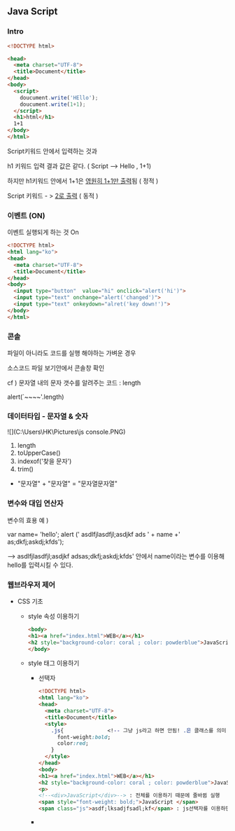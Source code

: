 ## Java Script

### Intro

```html
<!DOCTYPE html>

<head>
  <meta charset="UTF-8">
  <title>Document</title>
</head>
<body>
  <script>
    doucument.write('HEllo');
    doucument.write(1+1);
  </script>
  <h1>html</h1>
  1+1
</body>
</html>

```

Script키워드 안에서 입력하는 것과 

h1 키워드 입력 결과 값은 같다. ( Script --> Hello , 1+1)  

하지만 h1키워드 안에서 1+1은 <u>영원히 1+1만 출력</u>됨 ( 정적 )

Script 키워드 - > <u>2로 출력</u> ( 동적 )

### 이벤트 (ON)

이벤트 실행되게 하는 것 On

```html
<!DOCTYPE html>
<html lang="ko">
<head>
  <meta charset="UTF-8">
  <title>Document</title>
</head>
<body>
  <input type="button"  value="hi" onclick="alert('hi')">
  <input type="text" onchange="alert('changed')">
  <input type="text" onkeydown="alret('key down!')">
</body>
</html>
```

### 콘솔

파일이 아니라도 코드를 실행 해야하는 가벼운 경우

소스코드 파일 보기안에서 콘솔창 확인



cf ) 문자열 내의 문자 갯수를 알려주는 코드 : length

 alert(`~~~~'.length)

### 데이터타입 - 문자열 & 숫자

![](C:\Users\HK\Pictures\js console.PNG)

1. length
2. toUpperCase()
3. indexof('찾을 문자')
4. trim()

- "문자열" + "문자열" = "문자열문자열"

### 변수와 대입 연산자

변수의 효용 예 ) 

var name= 'hello';
alert (' asdlfjlasdfjl;asdjkf ads ' + name +' as;dkfj;askdj;kfds'); 

--> asdlfjlasdfjl;asdjkf adsas;dkfj;askdj;kfds' 안에서 name이라는 변수를 이용해 hello를 입력시킬 수 있다.

### 웹브라우저 제어

 - CSS 기초

    - style 속성 이용하기

      ```html
      <body>
      <h1><a href="index.html">WEB</a></h1>
      <h2 style="background-color: coral ; color: powderblue">JavaScript</h2>
      </body>
      ```

      

    - style 태그 이용하기

       - 선택자

         ```html
         <!DOCTYPE html>
         <html lang="ko">
         <head>
           <meta charset="UTF-8">
           <title>Document</title>
           <style>
             .js{              <!-- 그냥 js라고 하면 안됨! .은 클래스를 의미 #은 아이디의미-->
               font-weight:bold;
               color:red;
             }
           </style>
         </head>
         <body>
         <h1><a href="index.html">WEB</a></h1>
         <h2 style="background-color: coral ; color: powderblue">JavaScript</h2>
         <p>
         <!--<div>JavaScript</div>--> : 전체를 이용하기 때문에 줄바뀜 실행
         <span style="font-weight: bold;">JavaScript </span>
         <span class="js">asdf;lksadjfsadl;kf</span> : js선택자를 이용하면 바꾸고 싶은 것들을 선택할 수 있다.
         ```

      	- 





